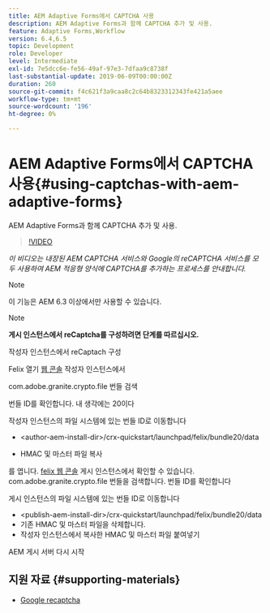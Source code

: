 ```yaml
---
title: AEM Adaptive Forms에서 CAPTCHA 사용
description: AEM Adaptive Forms과 함께 CAPTCHA 추가 및 사용.
feature: Adaptive Forms,Workflow
version: 6.4,6.5
topic: Development
role: Developer
level: Intermediate
exl-id: 7e5dcc6e-fe56-49af-97e3-7dfaa9c8738f
last-substantial-update: 2019-06-09T00:00:00Z
duration: 260
source-git-commit: f4c621f3a9caa8c2c64b8323312343fe421a5aee
workflow-type: tm+mt
source-wordcount: '196'
ht-degree: 0%

---
```


# AEM Adaptive Forms에서 CAPTCHA 사용{#using-captchas-with-aem-adaptive-forms}

AEM Adaptive Forms과 함께 CAPTCHA 추가 및 사용.

>[!VIDEO](https://video.tv.adobe.com/v/18336?quality=12&learn=on)

*이 비디오는 내장된 AEM CAPTCHA 서비스와 Google의 reCAPTCHA 서비스를 모두 사용하여 AEM 적응형 양식에 CAPTCHA를 추가하는 프로세스를 안내합니다.*

>[!NOTE]
>
>이 기능은 AEM 6.3 이상에서만 사용할 수 있습니다.

>[!NOTE]
>
>**게시 인스턴스에서 reCaptcha를 구성하려면 단계를 따르십시오.**
>
>작성자 인스턴스에서 reCaptach 구성
>
>Felix 열기 [웹 콘솔](http://localhost:4502/system/console/bundles) 작성자 인스턴스에서
>
>com.adobe.granite.crypto.file 번들 검색
>
>번들 ID를 확인합니다. 내 생각에는 20이다
>
>작성자 인스턴스의 파일 시스템에 있는 번들 ID로 이동합니다
>
>* &lt;author-aem-install-dir>/crx-quickstart/launchpad/felix/bundle20/data
* HMAC 및 마스터 파일 복사
>
를 엽니다. [felix 웹 콘솔](http://localhost:4502/system/console/bundles) 게시 인스턴스에서 확인할 수 있습니다. com.adobe.granite.crypto.file 번들을 검색합니다. 번들 ID를 확인합니다
>
게시 인스턴스의 파일 시스템에 있는 번들 ID로 이동합니다
>
* &lt;publish-aem-install-dir>/crx-quickstart/launchpad/felix/bundle20/data
* 기존 HMAC 및 마스터 파일을 삭제합니다.
* 작성자 인스턴스에서 복사한 HMAC 및 마스터 파일 붙여넣기
>
AEM 게시 서버 다시 시작

## 지원 자료 {#supporting-materials}

* [Google recaptcha](https://www.google.com/recaptcha)
